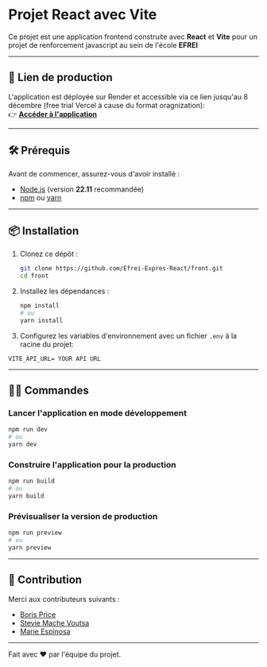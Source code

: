# Projet React avec Vite

Ce projet est une application frontend construite avec **React** et **Vite** pour un projet de renforcement javascript au sein de l'école **EFREI**

---


## 🚀 Lien de production

L'application est déployée sur Render et accessible via ce lien jusqu'au 8 décembre (free trial Vercel à cause du format oragnization):  
👉 **[Accéder à l'application](https://front-kt75-two.vercel.app/)**


---

## 🛠 Prérequis

Avant de commencer, assurez-vous d'avoir installé :

- [Node.js](https://nodejs.org) (version **22.11** recommandée)
- [npm](https://www.npmjs.com/) ou [yarn](https://yarnpkg.com/)

---

## 📦 Installation

1. Clonez ce dépôt :
   ```bash
   git clone https://github.com/Efrei-Expres-React/front.git
   cd front
   ```

2. Installez les dépendances :
   ```bash
   npm install
   # ou
   yarn install
   ```

3. Configurez les variables d'environnement avec un  fichier `.env` à la racine du projet:

```shell
VITE_API_URL= YOUR API URL
```

---

## 🏃‍♂️ Commandes

### Lancer l'application en mode développement
```bash
npm run dev
# ou
yarn dev
```

### Construire l'application pour la production
```bash
npm run build
# ou
yarn build
```

### Prévisualiser la version de production
```bash
npm run preview
# ou
yarn preview
```

---

## 🤝 Contribution

Merci aux contributeurs suivants :

- [Boris Price](https://github.com/Lowinne)
- [Stevie Mache Voutsa](https://github.com/VoutsaStevie)
- [Marie Espinosa](https://github.com/marieesss)

---

Fait avec ❤️ par l'équipe du projet.
